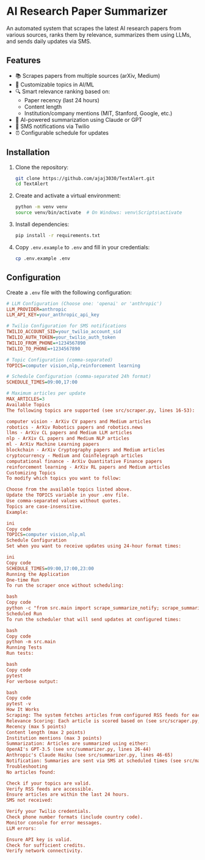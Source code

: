 # AI Research Paper Summarizer

An automated system that scrapes the latest AI research papers from various sources, ranks them by relevance, summarizes them using LLMs, and sends daily updates via SMS.

## Features

- 📚 Scrapes papers from multiple sources (arXiv, Medium)
- 🎯 Customizable topics in AI/ML 
- 🔍 Smart relevance ranking based on:
  - Paper recency (last 24 hours)
  - Content length
  - Institution/company mentions (MIT, Stanford, Google, etc.)
- 🤖 AI-powered summarization using Claude or GPT
- 📱 SMS notifications via Twilio
- ⏰ Configurable schedule for updates

## Installation

1. Clone the repository:

    ```bash
    git clone https://github.com/ajaj3030/TextAlert.git 
    cd TextAlert
    ```

2. Create and activate a virtual environment:

    ```bash
    python -m venv venv
    source venv/bin/activate  # On Windows: venv\Scripts\activate
    ```

3. Install dependencies:

    ```bash
    pip install -r requirements.txt
    ```

4. Copy `.env.example` to `.env` and fill in your credentials:

    ```bash
    cp .env.example .env
    ```

## Configuration

Create a `.env` file with the following configuration:

```ini
# LLM Configuration (Choose one: 'openai' or 'anthropic')
LLM_PROVIDER=anthropic
LLM_API_KEY=your_anthropic_api_key

# Twilio Configuration for SMS notifications
TWILIO_ACCOUNT_SID=your_twilio_account_sid
TWILIO_AUTH_TOKEN=your_twilio_auth_token
TWILIO_FROM_PHONE=+1234567890
TWILIO_TO_PHONE=+1234567890

# Topic Configuration (comma-separated)
TOPICS=computer vision,nlp,reinforcement learning

# Schedule Configuration (comma-separated 24h format)
SCHEDULE_TIMES=09:00,17:00

# Maximum articles per update
MAX_ARTICLES=3
Available Topics
The following topics are supported (see src/scraper.py, lines 16-53):

computer vision - ArXiv CV papers and Medium articles
robotics - ArXiv Robotics papers and robotics.news
llms - ArXiv CL papers and Medium LLM articles
nlp - ArXiv CL papers and Medium NLP articles
ml - ArXiv Machine Learning papers
blockchain - ArXiv Cryptography papers and Medium articles
cryptocurrency - Medium and CoinTelegraph articles
computational finance - ArXiv Quantitative Finance papers
reinforcement learning - ArXiv RL papers and Medium articles
Customizing Topics
To modify which topics you want to follow:

Choose from the available topics listed above.
Update the TOPICS variable in your .env file.
Use comma-separated values without quotes.
Topics are case-insensitive.
Example:

ini
Copy code
TOPICS=computer vision,nlp,ml
Schedule Configuration
Set when you want to receive updates using 24-hour format times:

ini
Copy code
SCHEDULE_TIMES=09:00,17:00,23:00
Running the Application
One-time Run
To run the scraper once without scheduling:

bash
Copy code
python -c "from src.main import scrape_summarize_notify; scrape_summarize_notify()"
Scheduled Run
To run the scheduler that will send updates at configured times:

bash
Copy code
python -m src.main
Running Tests
Run tests:

bash
Copy code
pytest
For verbose output:

bash
Copy code
pytest -v
How It Works
Scraping: The system fetches articles from configured RSS feeds for each topic (see src/scraper.py, lines 150-167).
Relevance Scoring: Each article is scored based on (see src/scraper.py, lines 63-85):
Recency (max 5 points)
Content length (max 2 points)
Institution mentions (max 3 points)
Summarization: Articles are summarized using either:
OpenAI's GPT-3.5 (see src/summarizer.py, lines 26-44)
Anthropic's Claude Haiku (see src/summarizer.py, lines 46-65)
Notification: Summaries are sent via SMS at scheduled times (see src/main.py, lines 7-31).
Troubleshooting
No articles found:

Check if your topics are valid.
Verify RSS feeds are accessible.
Ensure articles are within the last 24 hours.
SMS not received:

Verify your Twilio credentials.
Check phone number formats (include country code).
Monitor console for error messages.
LLM errors:

Ensure API key is valid.
Check for sufficient credits.
Verify network connectivity.

